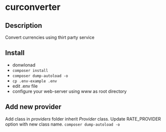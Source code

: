 # curconverter

## Description

Convert currencies using thirt party service

## Install

- donwlonad
- `composer install`
- `composer dump-autoload -o`
- `cp .env-example .env`
- edit .env file 
- configure your web-server using www as root directory

## Add new provider

Add class in _providers_ folder inherit _Provider_ class. Update RATE_PROVIDER option with new class name.
`composer dump-autoload -o`
